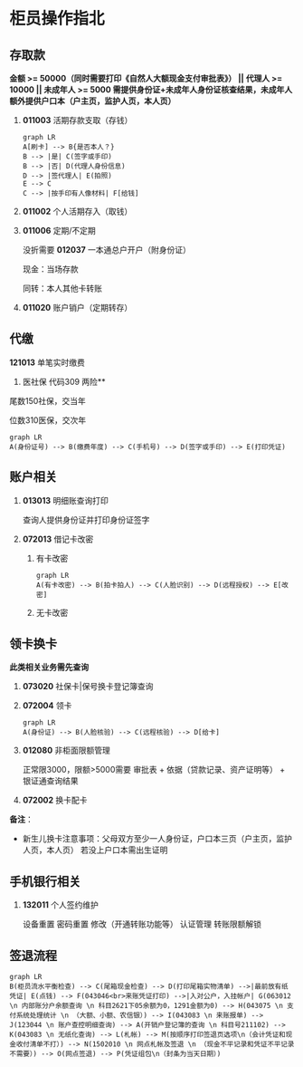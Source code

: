 # 柜员操作指北

## 存取款

**金额 >= 50000（同时需要打印《自然人大额现金支付审批表》） || 代理人 >= 10000 || 未成年人 >= 5000 需提供身份证+未成年人身份证核查结果，未成年人额外提供户口本（户主页，监护人页，本人页）**

1. **011003** 活期存款支取（存钱）

   ``` mermaid
   graph LR
   A[刷卡] --> B{是否本人？}
   B --> |是| C(签字或手印)
   B --> |否| D(代理人身份信息)
   D --> |签代理人| E(拍照)
   E --> C
   C --> |按手印有人像材料| F[给钱]
   ```

2. **011002** 个人活期存入（取钱）

3. **011006** 定期/不定期

   没折需要 **012037** 一本通总户开户（附身份证）

   现金：当场存款

   同转：本人其他卡转账

4. **011020** 账户销户（定期转存）

##  代缴

**121013** 单笔实时缴费

1.  医社保 代码309 两险**

   尾数150社保，交当年

   位数310医保，交次年

   ``` mermaid
   graph LR
   A(身份证号) --> B(缴费年度) --> C(手机号) --> D(签字或手印) --> E(打印凭证)
   ```


## 账户相关

1. **013013** 明细账查询打印

   查询人提供身份证并打印身份证签字

2. **072013** 借记卡改密

   1. 有卡改密

      ``` mermaid
      graph LR
      A(有卡改密) --> B(拍卡拍人) --> C(人脸识别) --> D(远程授权) --> E[改密]
      ```

   2. 无卡改密

## 领卡换卡

**此类相关业务需先查询**

1. **073020** 社保卡|保号换卡登记簿查询

2. **072004** 领卡

   ```mermaid
   graph LR
   A(身份证) --> B(人脸核验) --> C(远程核验) --> D[给卡]
   ```

3. **012080** 非柜面限额管理

   正常限3000，限额>5000需要 审批表 + 依据（贷款记录、资产证明等） + 银证通查询结果

4. **072002** 换卡配卡

**备注**： 

- 新生儿换卡注意事项：父母双方至少一人身份证，户口本三页（户主页，监护人页，本人页） 若没上户口本需出生证明

## 手机银行相关

1. **132011** 个人签约维护

   设备重置 密码重置 修改（开通转账功能等） 认证管理 转账限额解锁

## 签退流程

``` mermaid
graph LR
B(柜员流水平衡检查) --> C(尾箱现金检查) --> D(打印尾箱实物清单) -->|最前放有纸凭证| E(点钱) --> F(043046<br>来账凭证打印) -->|入对公户，入挂帐户| G(063012 \n 内部账分户余额查询 \n 科目2621下05余额为0，1291金额为0) --> H(043075 \n 支付系统处理统计 \n （大额、小额、农信银）) --> I(043083 \n 来账报单) --> J(123044 \n 账户查控明细查询) --> A(开销户登记簿的查询 \n 科目号211102) --> K(043083 \n 无纸化查询) --> L(札帐) --> M(按顺序打印签退页选项\n（会计凭证和现金收付清单不打）) --> N(1502010 \n 网点札帐及签退 \n （现金不平记录和凭证不平记录不需要）) --> O(网点签退) --> P(凭证组包\n（封条为当天日期）)
```

